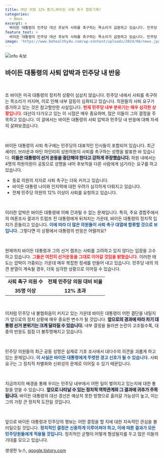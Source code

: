 ```yaml
---
title: 여당 의원 12% 증가…바이든 사퇴 촉구 합류기록!
categories:
  - News
excerpt: >
  바이든 대통령의 민주당 대선 후보직 사퇴를 촉구하는 목소리가 급증하고 있습니다. 민주당 의원 12명이 최근 합류하며 총 35명이 사퇴 압박에 동참하는 가운데, 그 배경에는 고령과 인지력 우려가 자리 잡고 있습니다. 바이든의 향후 결정에 시선이 쏠리고 있습니다.
feature_text: >
  바이든 대통령의 민주당 대선 후보직 사퇴를 촉구하는 목소리가 급증하고 있습니다. 민주당 의원 12명이 최근 합류하며 총 35명이 사퇴 압박에 동참하는 가운데, 그 배경에는 고령과 인지력 우려가 자리 잡고 있습니다. 바이든의 향후 결정에 시선이 쏠리고 있습니다.
image: 'https://www.behealthy4u.com/wp-content/uploads/2024/06/news.jpg'
---
```


<p><img src="https://www.behealthy4u.com/wp-content/uploads/2024/06/news.jpg" alt="info 속보" /></p>

<h2 data-ke-size="size26">바이든 대통령의 사퇴 압박과 민주당 내 반응</h2>

<p data-ke-size="size16">&nbsp;</p>

<p>조 바이든 미국 대통령의 정치적 상황이 심상치 않습니다. 민주당 내에서 사퇴를 촉구하는 목소리가 커지며, 이로 인해 내부 갈등이 심화되고 있습니다. 의원들의 사퇴 요구가 증가하고 있는 것은 참고할만한 사실입니다. <b><span style="color: #ee2323;">현재 민주당 내부 분위기는 매우 심각한 상황입니다.</span></b> 대선이 다가오고 있는 이 시점은 매우 중요하며, 많은 이들이 그의 결정을 주목하고 있습니다. 이 글에서는 바이든 대통령의 사퇴 압박과 민주당 내 반응에 대해 자세히 살펴보겠습니다.</p>

<p data-ke-size="size16">&nbsp;</p>

<p>바이든 대통령의 사퇴 촉구에는 민주당의 대표적인 인사들이 포함되어 있습니다. 최근 셰러드 브라운과 마틴 하인리히 상원의원이 사퇴를 촉구하는 성명을 발표한 바 있습니다. <b><span style="background-color: #21538527;">이들은 대통령이 선거 운동을 중단해야 한다고 강하게 주장했습니다.</span></b> 하원 내에서는 4명의 하원의원이 공동으로 성명을 내어 후보직을 다른 사람에게 넘기라는 요구를 하고 있습니다.</p>

<ul>
<li>동료 의원의 지지로 사퇴 촉구는 더욱 커지고 있습니다.</li>
<li>바이든 대통령 나이와 인지력에 대한 우려가 심각하게 다뤄지고 있습니다.</li>
<li>전체 민주당 의원의 12% 이상이 사퇴를 요청하고 있습니다.</li>
</ul>

<p data-ke-size="size16">&nbsp;</p>

<p>이러한 압박은 바이든 대통령에 의해 간과될 수 없는 문제입니다. 특히, 주요 경합주에서의 여론조사 결과가 트럼프 전 대통령에게 뒤처지는 가운데, 바이든 대통령의 정치적 입지가 흔들리고 있습니다. <b><span style="color: #1a5490;">이에 따라 더 많은 의원들이 사퇴 촉구 대열에 합류할 것으로 보입니다.</span></b> 그렇다면 이 상황에서 대통령의 반응은 어떨까요?</p>

<p data-ke-size="size16">&nbsp;</p>

<p>현재까지 바이든 대통령과 그의 선거 캠프는 사퇴를 고려하고 있지 않다는 입장을 고수하고 있습니다. <b><span style="color: #ee2323;">그들은 여전히 선거운동을 그대로 이어갈 것임을 밝혔습니다.</span></b> 이러한 태도는 압박이 가중되는 가운데 매우 복잡한 정세를 만들어 내고 있습니다. 민주당 내의 의견 분열이 계속될 경우, 더욱 심각한 상황으로 이어질 수 있습니다.</p>

<table>
<tr>
<td style="text-align: center; height: 17px;"><b>사퇴 촉구 의원 수</b></td>
<td style="text-align: center; height: 17px;"><b>전체 민주당 의원 대비 비율</b></td>
</tr>
<tr>
<td style="text-align: center; height: 17px;"><b>35명 이상</b></td>
<td style="text-align: center; height: 17px;"><b>12% 초과</b></td>
</tr>
</table>

<p data-ke-size="size16">&nbsp;</p>

<p>이처럼 민주당 내 불협화음이 커지고 있는 가운데 바이든 대통령이 어떤 결단을 내릴지가 앞으로의 정치 상황에 매우 중요한 변수가 될 것입니다. <b><span style="background-color: #21538527;">앞으로의 경과에 따라 차기 대통령 선거 분위기는 크게 달라질 수 있습니다.</span></b> 내부 결정을 둘러싼 논란이 고조될수록, 대중의 반응도 점점 더 불투명해지고 있습니다.</p>

<p data-ke-size="size16">&nbsp;</p>

<p>민주당 의원들의 최근 공동 성명은 실제로 기초 조사에서 대다수의 의견을 괴롭게 하고 있는 문제입니다. <b><span style="color: #1a5490;">이 사실은 바이든 대통령에게 뚜렷한 경고 신호가 될 수 있습니다.</span></b> 사퇴 요구는 그 정치적 차별화와 신뢰성의 문제로 이어질 수 있기 때문입니다.</p>

<p data-ke-size="size16">&nbsp;</p>

<p>지금까지의 배경을 통해 우리는 민주당 내부에서 어떤 일이 벌어지고 있는지에 대한 통찰을 얻을 수 있습니다. <b><span style="background-color: #21538527;">앞으로 나타날 수 있는 정치적 역학관계와 그 결과에 귀추가 주목됩니다.</span></b> 바이든 대통령의 대선 경선은 예상치 못한 방향으로 흘러갈 가능성이 높고, 이는 그의 가장 큰 정치적 도전일 것입니다. </p>

<p data-ke-size="size16">&nbsp;</p>

<p>앞으로 바이든 대통령과 민주당의 행보는 어떤 결정을 할 지에 대한 지속적인 관심을 불러일으킬 것입니다. <b><span style="color: #1a5490;">정치적인 결정은 신중하게 이루어져야 하고, 이에 따른 결과가 모든 민주당원들에게 적용될 것입니다.</span></b> 정치적인 균형이 어떻게 형성될지를 두고 많은 이들의 기대를 모으고 있습니다.</p>
생생한 뉴스, <a href="https://qoogle.tistory.com" rel="dofollow">qoogle.tistory.com</a>


